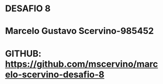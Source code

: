 # DESAFIO 8

# Marcelo Gustavo Scervino-985452

# GITHUB: https://github.com/mscervino/marcelo-scervino-desafio-8
